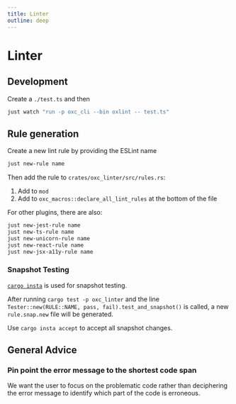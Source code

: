 ```yaml
---
title: Linter
outline: deep
---
```


# Linter

## Development

Create a `./test.ts` and then

```bash
just watch "run -p oxc_cli --bin oxlint -- test.ts"
```

## Rule generation

Create a new lint rule by providing the ESLint name

```bash
just new-rule name
```

Then add the rule to `crates/oxc_linter/src/rules.rs`:

1. Add to `mod`
2. Add to `oxc_macros::declare_all_lint_rules` at the bottom of the file

For other plugins, there are also:

```bash
just new-jest-rule name
just new-ts-rule name
just new-unicorn-rule name
just new-react-rule name
just new-jsx-a11y-rule name
```

### Snapshot Testing

[`cargo insta`](https://insta.rs/docs) is used for snapshot testing.

After running `cargo test -p oxc_linter` and the line `Tester::new(RULE::NAME, pass, fail).test_and_snapshot()` is called, a new `rule.snap.new` file will be generated.

Use `cargo insta accept` to accept all snapshot changes.

## General Advice

### Pin point the error message to the shortest code span

We want the user to focus on the problematic code rather than deciphering the error message to identify which part of the code is erroneous.
